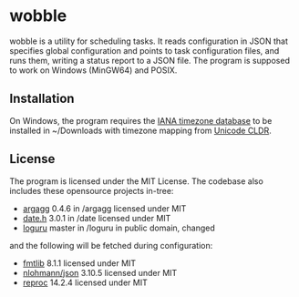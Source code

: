 # wobble

wobble is a utility for scheduling tasks. It reads configuration in JSON
that specifies global configuration and points to task configuration files,
and runs them, writing a status report to a JSON file. The program is
supposed to work on Windows (MinGW64) and POSIX.

## Installation

On Windows, the program requires the [IANA timezone database](https://www.iana.org/time-zones)
to be installed in ~/Downloads with timezone mapping from
[Unicode CLDR](https://cldr.unicode.org/index/downloads).

## License

The program is licensed under the MIT License. The codebase also includes these
opensource projects in-tree:

- [argagg](https://github.com/vietjtnguyen/argagg) 0.4.6 in /argagg licensed under MIT
- [date.h](https://github.com/HowardHinnant/date) 3.0.1 in /date
licensed under MIT
- [loguru](https://github.com/emilk/loguru) master in /loguru
in public domain, changed

and the following will be fetched during configuration:

- [fmtlib](https://github.com/fmtlib/fmt) 8.1.1 licensed under MIT
- [nlohmann/json](https://github.com/nlohmann/json) 3.10.5
licensed under MIT
- [reproc](https://github.com/DaanDeMeyer/reproc) 14.2.4
licensed under MIT
